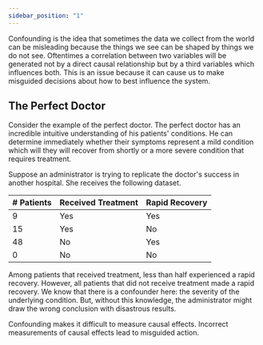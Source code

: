 ```yaml
---
sidebar_position: "1"
---
```


Confounding is the idea that sometimes the data we collect from the world can be misleading because the things we see can be shaped by things we do not see. Oftentimes a correlation between two variables will be generated not by a direct causal relationship but by a third variables which influences both. This is an issue because it can cause us to make misguided decisions about how to best influence the system.
## The Perfect Doctor

Consider the example of the perfect doctor. The perfect doctor has an incredible intuitive understanding of his patients' conditions. He can determine immediately whether their symptoms represent a mild condition which will they will recover from shortly or a more severe condition that requires treatment. 

Suppose an administrator is trying to replicate the doctor's success in another hospital. She receives the following dataset.

| # Patients | Received Treatment | Rapid Recovery |
| --- | --- | --- |
| 9 | Yes | Yes |
| 15 | Yes | No |
| 48 | No | Yes |
| 0| No | No |

Among patients that received treatment, less than half experienced a rapid recovery. However, all patients that did not receive treatment made a rapid recovery. We know that there is a confounder here: the severity of the underlying condition. But, without this knowledge, the administrator might draw the wrong conclusion with disastrous results.

Confounding makes it difficult to measure causal effects. Incorrect measurements of causal effects lead to misguided action.